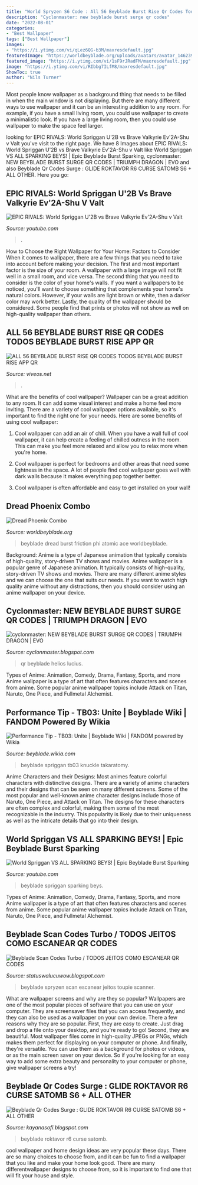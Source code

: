 ```yaml
---
title: "World Spryzen S6 Code : All 56 Beyblade Burst Rise Qr Codes Todos Beyblade Burst Rise App Qr"
description: "Cyclonmaster: new beyblade burst surge qr codes"
date: "2022-08-01"
categories:
- "Best Wallpaper"
tags: ["Best Wallpaper"]
images:
- "https://i.ytimg.com/vi/qLez6QG-b3M/maxresdefault.jpg"
featuredImage: "https://worldbeyblade.org/uploads/avatars/avatar_146239.png?dateline=1572151409"
featured_image: "https://i.ytimg.com/vi/1sF9rJRadFM/maxresdefault.jpg"
image: "https://i.ytimg.com/vi/RIbbg7ILfM8/maxresdefault.jpg"
ShowToc: true
author: "Nils Turner"
---
```



Most people know wallpaper as a background thing that needs to be filled in when the main window is not displaying. But there are many different ways to use wallpaper and it can be an interesting addition to any room. For example, if you have a small living room, you could use wallpaper to create a minimalistic look. If you have a large living room, then you could use wallpaper to make the space feel larger.

	

		
looking for EPIC RIVALS: World Spriggan U&#039;2B vs Brave Valkyrie Ev&#039;2A-Shu v Valt you've visit to the right page. We have 8 Images about EPIC RIVALS: World Spriggan U&#039;2B vs Brave Valkyrie Ev&#039;2A-Shu v Valt like World Spriggan VS ALL SPARKING BEYS! | Epic Beyblade Burst Sparking, cyclonmaster: NEW BEYBLADE BURST SURGE QR CODES | TRIUMPH DRAGON | EVO and also Beyblade Qr Codes Surge : GLIDE ROKTAVOR R6 CURSE SATOMB S6 + ALL OTHER. Here you go:
		
    
## EPIC RIVALS: World Spriggan U&#039;2B Vs Brave Valkyrie Ev&#039;2A-Shu V Valt

<img loading=lazy src="https://i.ytimg.com/vi/qLez6QG-b3M/maxresdefault.jpg" onerror="this.onerror=null;this.src='https://tse4.mm.bing.net/th?id=OIP.uwVdgYV7gg7va0gNVYiT0QHaEK&amp;pid=15.1';" alt="EPIC RIVALS: World Spriggan U&#039;2B vs Brave Valkyrie Ev&#039;2A-Shu v Valt">

_Source: youtube.com_

>. 

	

How to Choose the Right Wallpaper for Your Home: Factors to Consider
When it comes to wallpaper, there are a few things that you need to take into account before making your decision. The first and most important factor is the size of your room. A wallpaper with a large image will not fit well in a small room, and vice versa. 
The second thing that you need to consider is the color of your home's walls. If you want a wallpapers to be noticed, you'll want to choose something that complements your home's natural colors. However, if your walls are light brown or white, then a darker color may work better. 
Lastly, the quality of the wallpaper should be considered. Some people find that prints or photos will not show as well on high-quality wallpaper than others.

    
## ALL 56 BEYBLADE BURST RISE QR CODES TODOS BEYBLADE BURST RISE APP QR

<img loading=lazy src="https://www.viveos.net/image/Eo4w_XaN-q0/maxresdefault.jpg" onerror="this.onerror=null;this.src='https://tse2.mm.bing.net/th?id=OIP.P2EhsxDGl_Kgf4EJo1ZpvwHaEK&amp;pid=15.1';" alt="ALL 56 BEYBLADE BURST RISE QR CODES TODOS BEYBLADE BURST RISE APP QR">

_Source: viveos.net_

>. 

	

What are the benefits of cool wallpaper?
Wallpaper can be a great addition to any room. It can add some visual interest and make a home feel more inviting. There are a variety of cool wallpaper options available, so it's important to find the right one for your needs. Here are some benefits of using cool wallpaper: 
1. Cool wallpaper can add an air of chill. When you have a wall full of cool wallpaper, it can help create a feeling of chilled outness in the room. This can make you feel more relaxed and allow you to relax more when you're home. 

2. Cool wallpaper is perfect for bedrooms and other areas that need some lightness in the space. A lot of people find cool wallpaper goes well with dark walls because it makes everything pop together better. 

3. Cool wallpaper is often affordable and easy to get installed on your wall!

    
## Dread Phoenix Combo

<img loading=lazy src="https://worldbeyblade.org/uploads/avatars/avatar_146239.png?dateline=1572151409" onerror="this.onerror=null;this.src='https://tse1.mm.bing.net/th?id=OIP.Xeo3f2cdqROnBYcHMKG1QwAAAA&amp;pid=15.1';" alt="Dread Phoenix Combo">

_Source: worldbeyblade.org_

>beyblade dread burst friction phi atomic ace worldbeyblade. 

	

Background: Anime is a type of Japanese animation that typically consists of high-quality, story-driven TV shows and movies.
Anime wallpaper is a popular genre of Japanese animation. It typically consists of high-quality, story-driven TV shows and movies. There are many different anime styles and we can choose the one that suits our needs. If you want to watch high quality anime without any distractions, then you should consider using an anime wallpaper on your device.

    
## Cyclonmaster: NEW BEYBLADE BURST SURGE QR CODES | TRIUMPH DRAGON | EVO

<img loading=lazy src="https://lh6.googleusercontent.com/proxy/rHnh9Cl_SnIADa1jmVsp9qnLic97umJqB7yu1DRAAtW4X7xkWEUtMu9gd6p22JGc6XfhlxKHGxaogq-1eAQYicvl-a0=w1200-h630-n-k-no-nu" onerror="this.onerror=null;this.src='https://tse2.mm.bing.net/th?id=OIP.1BgJynVTkscX1UFqvx6uuQHaFj&amp;pid=15.1';" alt="cyclonmaster: NEW BEYBLADE BURST SURGE QR CODES | TRIUMPH DRAGON | EVO">

_Source: cyclonmaster.blogspot.com_

>qr beyblade helios lucius. 

	

Types of Anime: Animation, Comedy, Drama, Fantasy, Sports, and more
Anime wallpaper is a type of art that often features characters and scenes from anime. Some popular anime wallpaper topics include Attack on Titan, Naruto, One Piece, and Fullmetal Alchemist.

    
## Performance Tip - TB03: Unite | Beyblade Wiki | FANDOM Powered By Wikia

<img loading=lazy src="https://vignette.wikia.nocookie.net/beyblade/images/c/c7/DriverUnite.png/revision/latest?cb=20160714200153" onerror="this.onerror=null;this.src='https://tse3.mm.bing.net/th?id=OIP.KXDFf3HyWh-xqXoN9K7kvwHaHf&amp;pid=15.1';" alt="Performance Tip - TB03: Unite | Beyblade Wiki | FANDOM powered by Wikia">

_Source: beyblade.wikia.com_

>beyblade spriggan tb03 knuckle takaratomy. 

	

Anime Characters and their Designs: Most animes feature colorful characters with distinctive designs.
There are a variety of anime characters and their designs that can be seen on many different screens. Some of the most popular and well-known anime character designs include those of Naruto, One Piece, and Attack on Titan. The designs for these characters are often complex and colorful, making them some of the most recognizable in the industry. This popularity is likely due to their uniqueness as well as the intricate details that go into their design.

    
## World Spriggan VS ALL SPARKING BEYS! | Epic Beyblade Burst Sparking

<img loading=lazy src="https://i.ytimg.com/vi/1sF9rJRadFM/maxresdefault.jpg" onerror="this.onerror=null;this.src='https://tse2.mm.bing.net/th?id=OIP.pourq02mllf73AzDyt-nSgHaEK&amp;pid=15.1';" alt="World Spriggan VS ALL SPARKING BEYS! | Epic Beyblade Burst Sparking">

_Source: youtube.com_

>beyblade spriggan sparking beys. 

	

Types of Anime: Animation, Comedy, Drama, Fantasy, Sports, and more
Anime wallpaper is a type of art that often features characters and scenes from anime. Some popular anime wallpaper topics include Attack on Titan, Naruto, One Piece, and Fullmetal Alchemist.

    
## Beyblade Scan Codes Turbo / TODOS JEITOS COMO ESCANEAR QR CODES

<img loading=lazy src="https://i.ytimg.com/vi/RIbbg7ILfM8/maxresdefault.jpg" onerror="this.onerror=null;this.src='https://tse2.mm.bing.net/th?id=OIP.2IQKBKJyyT0pAwSRHpCBUQHaEK&amp;pid=15.1';" alt="Beyblade Scan Codes Turbo / TODOS JEITOS COMO ESCANEAR QR CODES">

_Source: statuswalucuwow.blogspot.com_

>beyblade spryzen scan escanear jeitos toupie scanner. 

	

What are wallpaper screens and why are they so popular?
Wallpapers are one of the most popular pieces of software that you can use on your computer. They are screensaver files that you can access frequently, and they can also be used as a wallpaper on your own device. There a few reasons why they are so popular. First, they are easy to create. Just drag and drop a file onto your desktop, and you're ready to go! Second, they are beautiful. Most wallpaper files come in high-quality JPEGs or PNGs, which makes them perfect for displaying on your computer or phone. And finally, they're versatile. You can use them as a background for photos or videos, or as the main screen saver on your device. So if you're looking for an easy way to add some extra beauty and personality to your computer or phone, give wallpaper screens a try!

    
## Beyblade Qr Codes Surge : GLIDE ROKTAVOR R6 CURSE SATOMB S6 + ALL OTHER

<img loading=lazy src="https://i.ytimg.com/vi/Z_Tz_SWDe8Q/maxresdefault.jpg" onerror="this.onerror=null;this.src='https://tse2.mm.bing.net/th?id=OIP.HlNjv1CnlZ0r7WeKenYtDAHaEK&amp;pid=15.1';" alt="Beyblade Qr Codes Surge : GLIDE ROKTAVOR R6 CURSE SATOMB S6 + ALL OTHER">

_Source: kayanasofi.blogspot.com_

>beyblade roktavor r6 curse satomb. 

	

cool wallpaper and home design ideas are very popular these days. There are so many choices to choose from, and it can be fun to find a wallpaper that you like and make your home look good. There are many differentwallpaper designs to choose from, so it is important to find one that will fit your house and style.

